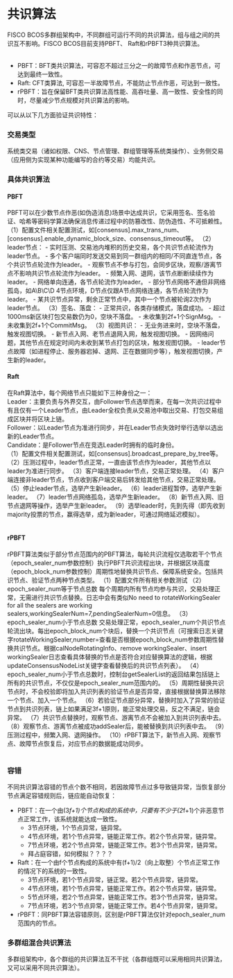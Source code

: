 # 共识算法

FISCO BCOS多群组架构中，不同群组可运行不同的共识算法，组与组之间的共识互不影响。FISCO BCOS目前支持PBFT、 Raft和rPBFT3种共识算法。<br/><br/>
- PBFT：BFT类共识算法，可容忍不超过三分之一的故障节点和作恶节点，可达到最终一致性。
- Raft: CFT类算法, 可容忍一半故障节点，不能防止节点作恶，可达到一致性。
- rPBFT：旨在保留BFT类共识算法高性能、高吞吐量、高一致性、安全性的同时，尽量减少节点规模对共识算法的影响。<br/>

可以从以下几方面验证共识特性：<br/>
### 交易类型
系统类交易（诸如权限、CNS、节点管理、群组管理等系统类操作）、业务侧交易（应用侧为实现某种功能编写的合约等交易）均能共识。<br/>

### 具体共识算法
#### PBFT
PBFT可以在少数节点作恶(如伪造消息)场景中达成共识，它采用签名、签名验证、哈希等密码学算法确保消息传递过程中的防篡改性、防伪造性、不可抵赖性。
（1）配置文件相关配置测试，如[consensus].max_trans_num、[consensus].enable_dynamic_block_size、consensus_timeout等。 
（2）leader节点： 
    - 实时压测、交易池内堆积的历史交易，各个共识节点轮流作为leader节点。 
    - 多个客户端同时发送交易到同一群组内的相同/不同直连节点，各个共识节点轮流作为leader。 
    - 观察节点不参与打包，会同步区块，观察/游离节点不影响共识节点轮流作为leader。 
    - 频繁入网、退网，该节点断断续续作为leader。 
    - 网络单向连通，各节点轮流作为leader。 
    - 部分节点网络不通但非网络孤岛，如A\B\C\D 4节点环境，D节点仅跟A节点网络连通，各节点轮流作为leader。 
    - 某共识节点异常，剩余正常节点中，其中一个节点被轮询2次作为leader节点。 
（3）签名、落盘： 
    - 正常共识，各类存储模式，落盘成功。 
    - 超过1000ms新区块打包交易数仍为0，空块不落盘。 
    - 未收集到2f+1个SignMsg。 
    - 未收集到2f+1个CommitMsg。 
（3）视图共识： 
    - 无业务进来时，空块不落盘，触发视图切换。 
    - 新节点入网、老节点退网入网，触发视图切换。 
    - 因网络问题，其他节点在规定时间内未收到某节点打包的区块，触发视图切换。 
    - leader节点故障（如进程停止、服务器宕掉、退网、正在数据同步等），触发视图切换，产生新的leader。  
#### Raft
在Raft算法中，每个网络节点只能如下三种身份之一：<br/>
Leader：主要负责与外界交互，由Follower节点选举而来，在每一次共识过程中有且仅有一个Leader节点，由Leader全权负责从交易池中取出交易、打包交易组成区块并将区块上链。<br/>
Follower：以Leader节点为准进行同步，并在Leader节点失效时举行选举以选出新的Leader节点。<br/>
Candidate：是Follower节点在竞选Leader时拥有的临时身份。<br/>
（1）配置文件相关配置测试，如[consensus].broadcast_prepare_by_tree等。
（2）压测过程中，leader节点正常，一直由该节点作为leader，其他节点以leader为准进行同步。
（3）客户端连接leader节点，交易正常处理。
（4）客户端连接非leader节点，节点收到客户端交易后转发给其他节点，交易正常处理。
（5）停止leader节点，选举产生新leader。
（6）leader进程暂停，选举产生新leader。
（7）leader节点网络孤岛，选举产生新leader。
（8）新节点入网、旧节点退网等操作，选举产生新leader。
（9）选举leader时，先到先得（即先收到majority投票的节点，赢得选举，成为新leader，可通过网络延迟模拟）。<br/><br/> 
#### rPBFT
rPBFT算法类似于部分节点范围内的PBFT算法，每轮共识流程仅选取若干个节点（epoch_sealer_num参数控制）执行PBFT共识流程出块，并根据区块高度（epoch_block_num参数控制）周期性地替换共识节点、保障系统安全。包括共识节点、验证节点两种节点类型。
（1）配置文件所有相关参数测试
（2）epoch_sealer_num等于节点总数
每个周期内所有节点均参与共识，交易处理正常，无需进行共识节点替换。日志中会有类似No need to rotateWorkingSealer for all the sealers are working sealers,workingSealerNum=7,pendingSealerNum=0信息。
（3）epoch_sealer_num小于节点总数
交易处理正常，epoch_sealer_num个共识节点轮流出块。每出epoch_block_num个块后，替换一个共识节点（可搜索日志关键字rotateWorkingSealer,number=查看是否根据epoch_block_num参数周期性替换共识节点。根据calNodeRotatingInfo、remove workingSealer、insert workingSealer日志查看具体替换的节点是否符合对应替换算法的逻辑，根据updateConsensusNodeList关键字查看替换后的共识节点列表）。
（4）epoch_sealer_num小于节点总数时，控制台getSealerList的返回结果包括链上所有的共识节点，不仅仅是epoch_sealer_num范围内的。
（5）周期性替换共识节点时，不会校验即将加入共识列表的验证节点是否异常，直接根据替换算法移除一个节点、加入一个节点。
（6）若验证节点部分异常，替换时加入了异常的验证节点到共识列表，链上如果满足3f+1原则，能正常处理交易，反之不满足，链会异常。
（7）共识节点替换时，观察节点、游离节点不会被加入到共识列表中去。
（8）观察节点、游离节点被成功addSealer后，能被替换到共识列表中去。
（9）压测过程中，频繁入网、退网操作。
（10）rPBFT算法下，新节点入网、观察节点、故障节点恢复后，对应节点的数据能成功同步。<br/><br/> 
### 容错
不同共识算法容错的节点个数不相同，若因故障节点过多导致链异常，当恢复部分节点满足容错规则后，链应能自动恢复：
+ PBFT：在一个由(3*f+1)个节点构成的系统中，只要有不少于(2*f+1)个非恶意节点正常工作，该系统就能达成一致性。
    - 3节点环境，1个节点异常，链异常。
    - 4节点环境，若1个节点异常，链能正常工作。若2个节点异常，链异常。
    - 7节点环境，若2个节点异常，链能正常工作。若3个节点异常，链异常。
    - 拜占庭容错，如何模拟？？？？ 
+ Raft：在一个由f个节点构成的系统中有(f+1)/2（向上取整）个节点正常工作的情况下的系统的一致性。
    - 3节点环境，若1个节点异常，链正常。若2个节点异常，链异常。
    - 4节点环境，若1个节点异常，链能正常工作。若2个节点异常，链异常。
    - 5节点环境，若2个节点异常，链能正常工作。若3个节点异常，链异常。
    - 7节点环境，若3个节点异常，链能正常工作。若4个节点异常，链异常。 
+ rPBFT：同PBFT算法容错原则，区别是rPBFT算法仅针对epoch_sealer_num范围内的节点。   
### 多群组混合共识算法
多群组架构中，各个群组的共识算法互不干扰（各群组既可以采用相同共识算法，又可以采用不同共识算法）。<br/><br/>
